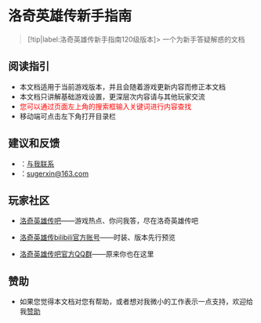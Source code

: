 
#   洛奇英雄传新手指南  <!-- {docsify-ignore-all} -->
> [!tip|label:洛奇英雄传新手指南120级版本]> 一个为新手答疑解惑的文档


##   阅读指引

-   本文档适用于当前游戏版本，并且会随着游戏更新内容而修正本文档
-   本文档只讲解基础游戏设置，更深层次内容请与其他玩家交流
-   <a style='color: red'>您可以通过页面左上角的搜索框输入关键词进行内容查找</a>
-   移动端可点击左下角打开目录栏

## 建议和反馈
-   <i class="fa fa-qq" aria-hidden="true" /></i>：[与我联系](tencent://message/?uin=826990071&Site=wendns.com&Menu=yes)
-   <i class="fa fa-envelope-o" aria-hidden="true" /></i>：sugerxin@163.com


##   玩家社区
-   [洛奇英雄传吧](https://tieba.baidu.com/f?kw=%C2%E5%C6%E6%D3%A2%D0%DB%B4%AB&fr=ala0&tpl=5&dyTabStr=MCwxLDMsMiw2LDQsNSw3LDgsOQ%3D%3D#)——游戏热点、你问我答，尽在洛奇英雄传吧
-   [洛奇英雄传bilibili官方账号](https://space.bilibili.com/396482916)——时装、版本先行预览

-   [洛奇英雄传吧官方QQ群](http://qm.qq.com/cgi-bin/qm/qr?_wv=1027&k=9h5DHb30AmrQNRI1KWdN8GnTmmsMyIgQ&authKey=gpq%2BIT%2F3bQ6sGK2Tp84oZdA%2F0%2B99sgXex8mZSOuPmoba5sPp7t6PBTistWPfLHS3&noverify=0&group_code=458119154)——原来你也在这里

##  赞助
-   如果您觉得本文档对您有帮助，或者想对我微小的工作表示一点支持，欢迎给我[赞助](support/)




